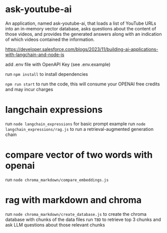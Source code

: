 # ask-youtube-ai
An application, named ask-youtube-ai, that loads a list of YouTube URLs into an in-memory vector database, asks questions about the content of those videos, and provides the generated answers along with an indication of which videos contained the information.

https://developer.salesforce.com/blogs/2023/11/building-ai-applications-with-langchain-and-node-js

add .env file with OpenAPI Key (see .env.example)

run `npm install` to install dependencies

`npm run start` to run the code, this will consume your OPENAI free credits and may incur charges


# langchain expressions

run `node langchain_expressions` for basic prompt example
run `node langchain_expressions/rag.js` to run a retrieval-augmented generation chain 


# compare vector of two words with openai

run `node chroma_markdown/compare_embeddings.js`


# rag with markdown and chroma

run `node chroma_markdown/create_database.js` to create the chroma database with chunks of the data files
run `TBD` to retrieve top 3 chunks and ask LLM questions about those relevant chunks